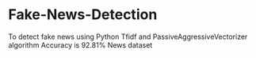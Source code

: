 # Fake-News-Detection
To detect fake news using Python
Tfidf and PassiveAggressiveVectorizer algorithm
Accuracy is 92.81%
News dataset 
